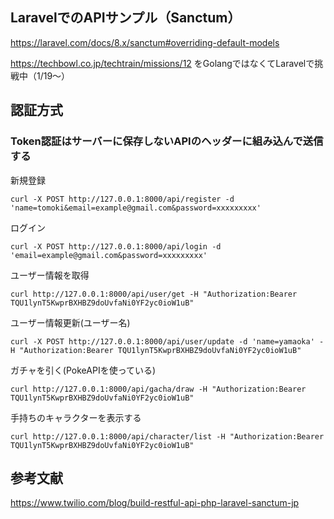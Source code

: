 ## LaravelでのAPIサンプル（Sanctum）

https://laravel.com/docs/8.x/sanctum#overriding-default-models

https://techbowl.co.jp/techtrain/missions/12
をGolangではなくてLaravelで挑戦中（1/19〜）

## 認証方式
### Token認証はサーバーに保存しないAPIのヘッダーに組み込んで送信する

新規登録

```
curl -X POST http://127.0.0.1:8000/api/register -d 'name=tomoki&email=example@gmail.com&password=xxxxxxxxx'
```

ログイン

```
curl -X POST http://127.0.0.1:8000/api/login -d 'email=example@gmail.com&password=xxxxxxxxx'
```

ユーザー情報を取得

```
curl http://127.0.0.1:8000/api/user/get -H "Authorization:Bearer TQU1lynT5KwprBXHBZ9doUvfaNi0YF2yc0ioW1uB"
```

ユーザー情報更新(ユーザー名)

```
curl -X POST http://127.0.0.1:8000/api/user/update -d 'name=yamaoka' -H "Authorization:Bearer TQU1lynT5KwprBXHBZ9doUvfaNi0YF2yc0ioW1uB"
```

ガチャを引く(PokeAPIを使っている)

```
curl http://127.0.0.1:8000/api/gacha/draw -H "Authorization:Bearer TQU1lynT5KwprBXHBZ9doUvfaNi0YF2yc0ioW1uB"
```

手持ちのキャラクターを表示する

```
curl http://127.0.0.1:8000/api/character/list -H "Authorization:Bearer TQU1lynT5KwprBXHBZ9doUvfaNi0YF2yc0ioW1uB"
```

## 参考文献

https://www.twilio.com/blog/build-restful-api-php-laravel-sanctum-jp
